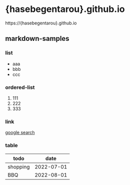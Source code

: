 # {hasebegentarou}.github.io

https://{hasebegentarou}.github.io

## markdown-samples

### list
- aaa
- bbb
- ccc

### ordered-list
1. 111
1. 222
1. 333

### link
[google search](https:google.com)

### table
| todo | date  |
| --- | --- |
| shopping | 2022-07-01 |
| BBQ  | 2022-08-01 |

